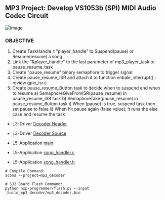 ## MP3 Project: Develop VS1053b (SPI) MIDI Audio Codec Circuit

![image](https://user-images.githubusercontent.com/38081550/97953088-5e363000-1d54-11eb-8272-0d227433ceaf.png)

### OBJECTIVE

1. Create TaskHandle_t "player_handle" to Suspend(pause) or Resume(resume) a song
2. Link the "&player_handle" to the last parameter of mp3_player_task to pause_resume_task
3. Create "pause_resume" binary semaphore to trigger signal
4. Create pause_resume_ISR and attach it to function enbale_interrupt() : review gpio_isr.c
5. Create pause_resume_Button task to decide when to suspend and when to resume
   a) SemaphoreGiveFromISR(pause_resume) in pause_resume_ISR task
   b) SemaphoreTake(pause_resume) in pause_resume_Button task
   i) When (pause) is true, suspend task then set pause to false
   ii) When hit pause again (false value), it runs the else case and resume the task

- L3-Driver [Decoder Header](https://github.com/Hoangle95/Real-Time-Embedded-System-NXP/blob/main/sjtwo-c-master/projects/Decoder/l3_drivers/decoder_mp3.h)

- L3-Driver [Decoder Source](https://github.com/Hoangle95/Real-Time-Embedded-System-NXP/blob/main/sjtwo-c-master/projects/Decoder/l3_drivers/sources/decoder_mp3.c)
- L5-Application [main](https://github.com/Hoangle95/Real-Time-Embedded-System-NXP/blob/main/sjtwo-c-master/projects/Decoder/l5_application/main.c)
- L5-Application [song_handler.c](https://github.com/Hoangle95/Real-Time-Embedded-System-NXP/blob/main/sjtwo-c-master/projects/DecoderV1/l5_application/song_handler.c)
- L5-Application [song_handler.h](https://github.com/Hoangle95/Real-Time-Embedded-System-NXP/blob/main/sjtwo-c-master/projects/DecoderV1/l5_application/song_handler.h)

```
# Compile Command:
scons --project=mp3_decoder

# SJ2 Board Flash Command:
python nxp-programmer/flash.py --input _build_mp3_decoder/mp3_decoder.bin
```
